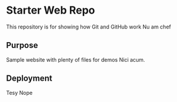 # Starter Web Repo

This repository is for showing how Git and GitHub work
Nu am chef

## Purpose

Sample website with plenty of files for demos
Nici acum.

## Deployment

Tesy
Nope